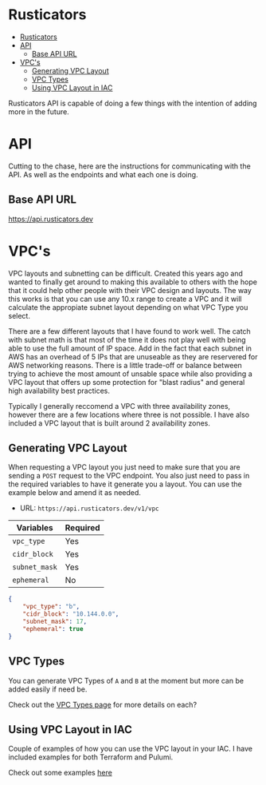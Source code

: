 # Rusticators

- [Rusticators](#rusticators)
- [API](#api)
  - [Base API URL](#base-api-url)
- [VPC's](#vpcs)
  - [Generating VPC Layout](#generating-vpc-layout)
  - [VPC Types](#vpc-types)
  - [Using VPC Layout in IAC](#using-vpc-layout-in-iac)

Rusticators API is capable of doing a few things with the intention of adding more in the future.

# API

Cutting to the chase, here are the instructions for communicating with the API. As well as the endpoints and what each one is doing.

## Base API URL
<https://api.rusticators.dev>

# VPC's

VPC layouts and subnetting can be difficult.  Created this years ago and wanted to finally get around to making this available to others with the hope that it could help other people with their VPC design and layouts. The way this works is that you can use any 10.x range to create a VPC and it will calculate the appropiate subnet layout depending on what VPC Type you select.

There are a few different layouts that I have found to work well.  The catch with subnet math is that most of the time it does not play well with being able to use the full amount of IP space.  Add in the fact that each subnet in AWS has an overhead of 5 IPs that are unuseable as they are reservered for AWS networking reasons. There is a little trade-off or balance between trying to achieve the most amount of unsable space while also providing a VPC layout that offers up some protection for "blast radius" and general high availability best practices.

Typically I generally reccomend a VPC with three availability zones, however there are a few locations where three is not possible.  I have also included a VPC layout that is built around 2 availability zones.

## Generating VPC Layout

When requesting a VPC layout you just need to make sure that you are sending a `POST` request to the VPC endpoint. You also just need to pass in the required variables to have it generate you a layout. You can use the example below and amend it as needed.

- URL: `https://api.rusticators.dev/v1/vpc`

| Variables     | Required |
|---------------|----------|
| `vpc_type`    | Yes      |
| `cidr_block`  | Yes      |
| `subnet_mask` | Yes      |
| `ephemeral`   | No       |

```json
{
    "vpc_type": "b",
    "cidr_block": "10.144.0.0",
    "subnet_mask": 17,
    "ephemeral": true
}
```

## VPC Types

You can generate VPC Types of `A` and `B` at the moment but more can be added easily if need be.

Check out the [VPC Types page](/docs/vpc_layouts.md) for more details on each?

## Using VPC Layout in IAC

Couple of examples of how you can use the VPC layout in your IAC.  I have included examples for both Terraform and Pulumi.

Check out some examples [here](/docs/vpc_layouts.md#using-vpc-layout-in-iac)
